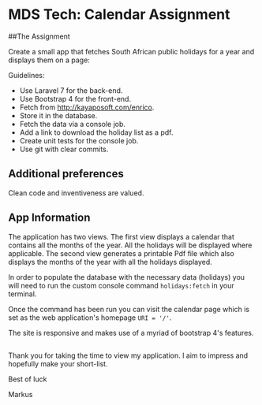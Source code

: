<h1>MDS Tech: Calendar Assignment</h1>

##The Assignment

Create a small app that fetches South African public holidays for a year and displays them on a page:

Guidelines:

- Use Laravel 7 for the back-end.
- Use Bootstrap 4 for the front-end.
- Fetch from http://kayaposoft.com/enrico.
- Store it in the database.
- Fetch the data via a console job.
- Add a link to download the holiday list as a pdf.
- Create unit tests for the console job.
- Use git with clear commits. 

## Additional preferences
Clean code and inventiveness are valued.

## App Information
The application has two views. 
The first view displays a calendar that contains all the months of the year. 
All the holidays will be displayed where applicable.
The second view generates a printable Pdf file which also displays the months of the year with all the holidays displayed.

In order to populate the database with the necessary data (holidays) you will need to run the custom console command ``` holidays:fetch ``` in your terminal.

Once the command has been run you can visit the calendar page which is set as the web application's homepage ``` URI = '/' ```.

The site is responsive and makes use of a myriad of bootstrap 4's features.
##
Thank you for taking the time to view my application. I aim to impress and hopefully make your short-list. 

Best of luck 

Markus
